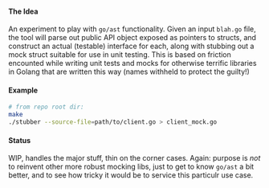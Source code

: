 #### The Idea
An experiment to play with `go/ast` functionality. Given an input `blah.go` file, the tool will parse out public API object exposed as pointers to structs, and construct an actual (testable) interface for each,
along with stubbing out a mock struct suitable for use in unit testing. This is based on friction encounted while writing unit tests and mocks for otherwise terrific libraries in Golang that are written this way (names withheld to protect the guilty!)

#### Example
```bash
# from repo root dir:
make
./stubber --source-file=path/to/client.go > client_mock.go
```

#### Status
WIP, handles the major stuff, thin on the corner cases. Again: purpose is _not_ to reinvent other more robust mocking libs, just to get to know `go/ast` a bit better, and to see how tricky it would be to service this particulr use case. 

